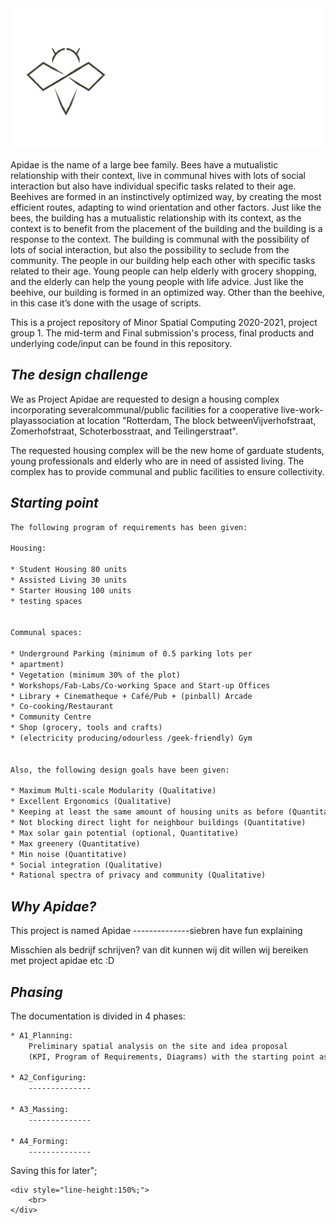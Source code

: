 <center> <img src="img/logo/apidae_with_text.png" alt="collective" style="width:600px;"> </center>

Apidae is the name of a large  bee family. Bees have a mutualistic relationship with their context, live in communal hives with lots of social interaction but also have individual specific tasks related to their age. Beehives are formed in an instinctively optimized way, by creating the most efficient routes, adapting to wind orientation and other factors. 
Just like the bees, the building has a mutualistic relationship with its context, as the context is to benefit from the placement of the building and the building is a response to the context. The building is communal with the possibility of lots of social interaction, but also the possibility to seclude from the community. The people in our building help each other with specific tasks related to their age. Young people can help elderly with grocery shopping, and the elderly can help the young people with life advice. Just like the beehive, our building is formed in an optimized way. Other than the beehive, in this case it’s done with the usage of scripts.


This is a project repository of Minor Spatial Computing 2020-2021, project group 1. The mid-term and Final submission's process, final products and underlying code/input can be found in this repository. 

## **_The design challenge_**

We as Project Apidae are requested to design a housing complex incorporating severalcommunal/public facilities for a cooperative live-work-playassociation at location "Rotterdam, The block betweenVijverhofstraat, Zomerhofstraat, Schoterbosstraat, and Teilingerstraat". 

The requested housing complex will be the new home of garduate students, young professionals and elderly who are in need of assisted living. The complex has to provide communal and public facilities to ensure collectivity. 

## **_Starting point_**
```html
The following program of requirements has been given:

Housing:

* Student Housing 80 units
* Assisted Living 30 units
* Starter Housing 100 units
* testing spaces


Communal spaces:

* Underground Parking (minimum of 0.5 parking lots per
* apartment)
* Vegetation (minimum 30% of the plot)
* Workshops/Fab-Labs/Co-working Space and Start-up Offices
* Library + Cinematheque + Café/Pub + (pinball) Arcade
* Co-cooking/Restaurant
* Community Centre
* Shop (grocery, tools and crafts)
* (electricity producing/odourless /geek-friendly) Gym


Also, the following design goals have been given:

* Maximum Multi-scale Modularity (Qualitative)
* Excellent Ergonomics (Qualitative)
* Keeping at least the same amount of housing units as before (Quantitative)
* Not blocking direct light for neighbour buildings (Quantitative)
* Max solar gain potential (optional, Quantitative)
* Max greenery (Quantitative)
* Min noise (Quantitative)
* Social integration (Qualitative)
* Rational spectra of privacy and community (Qualitative)
```

## **_Why Apidae?_**

This project is named Apidae --------------siebren have fun explaining

Misschien als bedrijf schrijven? van dit kunnen wij dit willen wij bereiken met project apidae etc :D

## **_Phasing_**
The documentation is divided in 4 phases:
```html
* A1_Planning: 
    Preliminary spatial analysis on the site and idea proposal 
    (KPI, Program of Requirements, Diagrams) with the starting point as input. 

* A2_Configuring:
    --------------

* A3_Massing:
    --------------
    
* A4_Forming:
    --------------
```



Saving this for later";
```
<div style="line-height:150%;">
    <br>
</div>
``` 